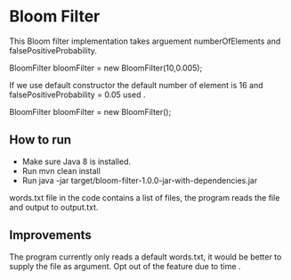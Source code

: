 # Bloom Filter

This Bloom filter implementation takes arguement numberOfElements and falsePositiveProbability.

BloomFilter bloomFilter = new BloomFilter(10,0.005);

If we use default constructor the default number of element is 16 and falsePositiveProbability =  0.05 used .

BloomFilter bloomFilter = new BloomFilter();


## How to run

- Make sure Java 8 is installed.
- Run mvn clean install
- Run java -jar target/bloom-filter-1.0.0-jar-with-dependencies.jar 

words.txt file in the code contains a list of files, the program reads the file and output to output.txt.

## Improvements

The program currently only reads a default words.txt, it would be better to supply the file as argument.
Opt out of the feature due to time .

